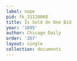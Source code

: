 ```yaml
---
label: nope
pid: fk_31120068
title: Is Sold On One Bid
year: '1895'
author: Chicago Daily
order: '357'
layout: single
collection: documents
---
```

